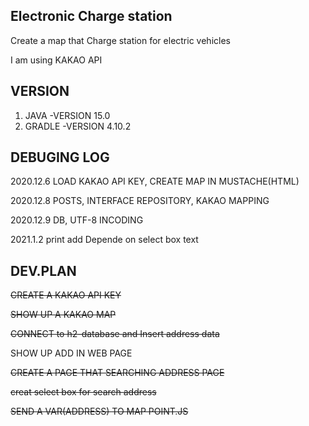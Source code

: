 ## Electronic Charge station
 Create a map that Charge station for electric vehicles

 I am using KAKAO API


## VERSION
 1. JAVA -VERSION 15.0
 2. GRADLE -VERSION 4.10.2

## DEBUGING LOG
2020.12.6 LOAD KAKAO API KEY, CREATE MAP IN MUSTACHE(HTML)

2020.12.8 POSTS, INTERFACE REPOSITORY, KAKAO MAPPING

2020.12.9 DB, UTF-8 INCODING

2021.1.2 print add Depende on select box text

## DEV.PLAN
 ~~CREATE A KAKAO API KEY~~

~~SHOW UP A KAKAO MAP~~

~~CONNECT to h2-database and Insert address data~~

 SHOW UP ADD IN WEB PAGE
 
~~CREATE A PAGE THAT SEARCHING ADDRESS PAGE~~

~~creat select box for search address~~

 ~~SEND A VAR(ADDRESS) TO MAP POINT.JS~~
